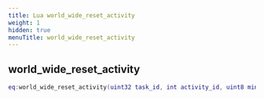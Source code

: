 ```yaml
---
title: Lua world_wide_reset_activity
weight: 1
hidden: true
menuTitle: world_wide_reset_activity
---
```

## world_wide_reset_activity
```lua
eq:world_wide_reset_activity(uint32 task_id, int activity_id, uint8 min_status, uint8 max_status); -- void
```